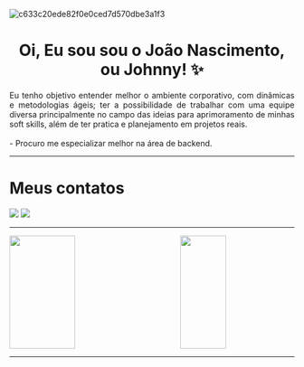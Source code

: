 ![c633c20ede82f0e0ced7d570dbe3a1f3](https://user-images.githubusercontent.com/70382532/138322189-2db8df52-9dcb-40a0-88a8-c365466bd33d.gif)
# <div align="center"> Oi, Eu sou sou o João Nascimento, ou Johnny! ✨</div>
<div align="justify">
  Eu tenho objetivo entender  melhor o ambiente corporativo, com dinâmicas e metodologias ágeis; ter a possibilidade de trabalhar com uma equipe diversa principalmente no campo das ideias para aprimoramento de minhas soft skills, além de ter pratica e planejamento em projetos reais.
</div>
 <br>
- Procuro me especializar melhor na área de backend.
<hr>
<div>
  <h1>Meus contatos</h1>
  <div style = justify content: space around>
  <a href = "mailto:joaoncs21@gmail.com"><img src="https://img.shields.io/badge/-Gmail-%23333?style=for-the-badge&logo=gmail&logoColor=Black" target="_blank"></a>
 <a href="https://www.linkedin.com/in/joão-pedro-nascimento-bezerra-2699661b4/" target="_blank"><img src="https://img.shields.io/badge/-LinkedIn-%230077B5?style=for-the-badge&logo=linkedin&logoColor=white" target="_blank"></a> 
   <hr>
  </div>
</div>
  <div>
  <a align="left" href="https://github.com/JoaoNascimento-cpu">
  <img height="200em" width="48%"  src="https://github-readme-stats.vercel.app/api?username=JoaoNascimento-cpu&show_icons=true&theme=react&include_all_commits=true&count_private=true"/>
  <img align="right" height="200em" width="40%" src="https://github-readme-stats.vercel.app/api/top-langs/?username=JoaoNascimento-cpu&layout=compact&langs_count=7&theme=react"/>
</div>
<hr>
